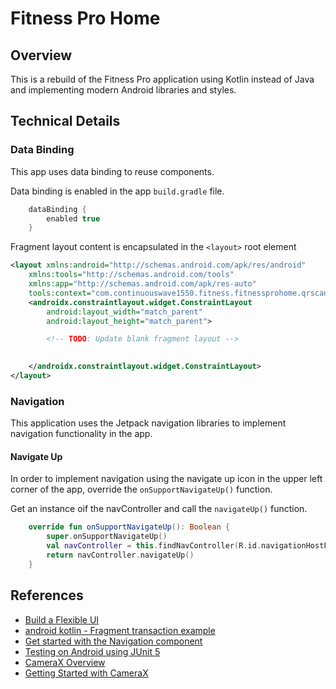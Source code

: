 Fitness Pro Home
================

## Overview

This is a rebuild of the Fitness Pro application using Kotlin instead of Java and implementing modern Android libraries and styles.

## Technical Details

### Data Binding

This app uses data binding to reuse components.

Data binding is enabled in the app `build.gradle` file.

```groovy
    dataBinding {
        enabled true
    }
```

Fragment layout content is encapsulated in the `<layout>` root element

```xml
<layout xmlns:android="http://schemas.android.com/apk/res/android"
    xmlns:tools="http://schemas.android.com/tools"
    xmlns:app="http://schemas.android.com/apk/res-auto"
    tools:context="com.continuouswave1550.fitness.fitnessprohome.qrscan.QRScanFragment">
    <androidx.constraintlayout.widget.ConstraintLayout
        android:layout_width="match_parent"
        android:layout_height="match_parent">

        <!-- TODO: Update blank fragment layout -->
    

    </androidx.constraintlayout.widget.ConstraintLayout>
</layout>
```

### Navigation

This application uses the Jetpack navigation libraries to implement navigation functionality in the app.

#### Navigate Up

In order to implement navigation using the navigate up icon in the upper left corner of the app, override the `onSupportNavigateUp()` function.

Get an instance oif the navController and call the `navigateUp()` function.

```kotlin
    override fun onSupportNavigateUp(): Boolean {
        super.onSupportNavigateUp()
        val navController = this.findNavController(R.id.navigationHostFragment)
        return navController.navigateUp()
    }
```

## References
- [Build a Flexible UI](https://developer.android.com/training/basics/fragments/fragment-ui)
- [android kotlin - Fragment transaction example](https://android--examples.blogspot.com/2019/07/android-kotlin-fragment-transaction.html)
- [Get started with the Navigation component](https://developer.android.com/guide/navigation/navigation-getting-started)
- [Testing on Android using JUnit 5](https://www.lordcodes.com/articles/testing-on-android-using-junit-5)
- [CameraX Overview](https://developer.android.com/training/camerax)
- [Getting Started with CameraX](https://codelabs.developers.google.com/codelabs/camerax-getting-started/index.html?index=..%2F..index#0)